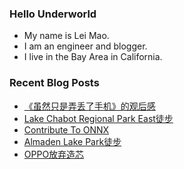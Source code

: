### Hello Underworld

- My name is Lei Mao.
- I am an engineer and blogger.
- I live in the Bay Area in California.


### Recent Blog Posts

<!-- BLOG-POST-LIST:START -->
- [《虽然只是弄丢了手机》的观后感](https://leimao.github.io/essay/%E8%99%BD%E7%84%B6%E5%8F%AA%E6%98%AF%E5%BC%84%E4%B8%A2%E4%BA%86%E6%89%8B%E6%9C%BA/)
- [Lake Chabot Regional Park East徒步](https://leimao.github.io/life/Lake-Chabot-Regional-Park-East/)
- [Contribute To ONNX](https://leimao.github.io/blog/Contribute-To-ONNX/)
- [Almaden Lake Park徒步](https://leimao.github.io/life/Almaden-Lake-Park/)
- [OPPO放弃造芯](https://leimao.github.io/essay/OPPO%E6%94%BE%E5%BC%83%E9%80%A0%E8%8A%AF/)
<!-- BLOG-POST-LIST:END -->
